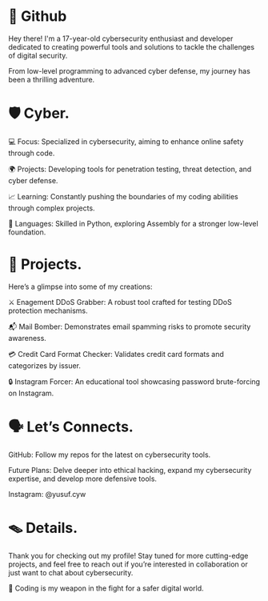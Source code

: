 # 🔱 Github

Hey there! I'm a 17-year-old cybersecurity enthusiast and developer dedicated to creating powerful tools and solutions to tackle the challenges of digital security. 

From low-level programming to advanced cyber defense, my journey has been a thrilling adventure.

# 🛡️ Cyber.

💻 Focus: Specialized in cybersecurity, aiming to enhance online safety through code.

🌍 Projects: Developing tools for penetration testing, threat detection, and cyber defense.

📈 Learning: Constantly pushing the boundaries of my coding abilities through complex projects.

💬 Languages: Skilled in Python, exploring Assembly for a stronger low-level foundation.


# 🚀 Projects.

Here’s a glimpse into some of my creations:

⚔️ Enagement DDoS Grabber: A robust tool crafted for testing DDoS protection mechanisms.

📬 Mail Bomber: Demonstrates email spamming risks to promote security awareness.

💳 Credit Card Format Checker: Validates credit card formats and categorizes by issuer.

🔒 Instagram Forcer: An educational tool showcasing password brute-forcing on Instagram.


# 🗣️ Let’s Connects.

GitHub: Follow my repos for the latest on cybersecurity tools.

Future Plans: Delve deeper into ethical hacking, expand my cybersecurity expertise, and develop more defensive tools.

Instagram: @yusuf.cyw

# 🪤 Details.
Thank you for checking out my profile! Stay tuned for more cutting-edge projects, and feel free to reach out if you’re interested in collaboration or just want to chat about cybersecurity.

🔱 Coding is my weapon in the fight for a safer digital world.



